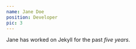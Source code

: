 ```yaml
---
name: Jane Doe
position: Developer
pic: 3
---
```

Jane has worked on Jekyll for the past *five years*.
